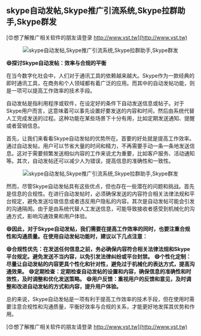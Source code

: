 ## **skype自动发帖,Skype推广引流系统,Skype拉群助手,Skype群发**

[😍想了解推广相关软件的朋友请登录 http://www.vst.tw](http://www.vst.tw)

 <center><img src="https://vst.tw/MP4/tuiguang/png/4.png" alt="skype自动发帖,Skype推广引流系统,Skype拉群助手,Skype群发"></center>

**😄探讨Skype自动发帖：效率与合规的平衡**

在当今数字化社会中，人们对于通讯工具的依赖越来越大。Skype作为一款经典的即时通讯工具，在商务和个人领域都有着广泛的应用。而其中的自动发帖功能，则是一项可以提高工作效率的技术手段。

自动发帖是指利用程序或软件，在设定好的条件下自动发送信息或帖子。对于Skype用户而言，这意味着可以事先设置好要发送的内容和时间，然后由系统代替人工完成发送的过程。这种功能在某些场景下十分有用，比如定期发送通知、提醒或者营销信息。

首先，让我们来看看Skype自动发帖的优势所在。首要的好处就是提高工作效率。通过自动发帖，用户可以节省大量的时间和精力，不再需要手动一条一条地发送信息。这对于需要频繁发送相似内容的工作来说尤为重要，比如客户服务、活动通知等。其次，自动发帖还可以减少人为错误，提高信息的准确性和一致性。

 <center><img src="https://vst.tw/MP4/tuiguang/png/6.png" alt="skype自动发帖,Skype推广引流系统,Skype拉群助手,Skype群发"></center>

然而，尽管Skype自动发帖具有这些优点，但也存在一些潜在的问题和挑战。首先是信息的合规性。在进行自动发帖时，必须确保发送的内容符合相关法律法规和平台规定，避免发送垃圾信息或者违反用户隐私的内容。其次是自动发帖可能会引发的沟通隔阂。由于是由系统代替人工发送信息，可能导致接收者感受到机械化的沟通方式，影响沟通效果和用户体验。

**😄因此，对于Skype自动发帖，我们需要在提高工作效率的同时，也要注重合规性和沟通质量。在使用自动发帖功能时，建议以下几点注意：**

**😄合规性优先：在发送任何信息之前，务必确保内容符合相关法律法规和Skype平台规定。避免发送不当内容，以免引发法律纠纷或平台封禁。**
**😄个性化定制：尽量让自动发帖的内容更具个性化和针对性，避免过于机械化的表达方式，提高沟通效果。**
**😄定期检查：定期检查自动发帖的设置和内容，确保信息的准确性和时效性，及时调整和优化发送策略。**
**😄用户反馈：重视用户的反馈和意见，及时调整和改进自动发帖的方式和内容，提升用户体验。**

总的来说，Skype自动发帖是一项有利于提高工作效率的技术手段，但在使用时需要注意合规性和沟通质量，平衡好效率与合规的关系，才能更好地发挥其优势和作用。

[😍想了解推广相关软件的朋友请登录 http://www.vst.tw](http://www.vst.tw)



